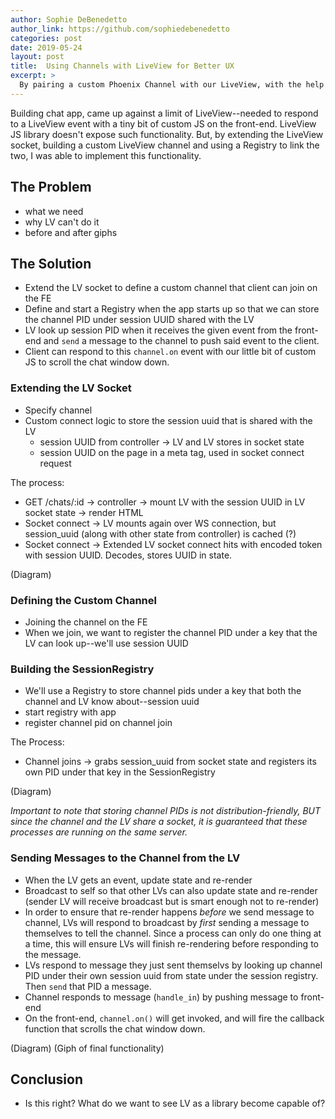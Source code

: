 ```yaml
---
author: Sophie DeBenedetto
author_link: https://github.com/sophiedebenedetto
categories: post
date: 2019-05-24
layout: post
title:  Using Channels with LiveView for Better UX
excerpt: >
  By pairing a custom Phoenix Channel with our LiveView, with the help of a Registry, we can respond to LiveView events with custom JavaScript on the client-side to provide better UX.
---
```


Building chat app, came up against a limit of LiveView--needed to respond to a LiveView event with a tiny bit of custom JS on the front-end. LiveView JS library doesn't expose such functionality. But, by extending the LiveView socket, building a custom LiveView channel and using a Registry to link the two, I was able to implement this functionality.

## The Problem
- what we need
- why LV can't do it
- before and after giphs

## The Solution
- Extend the LV socket to define a custom channel that client can join on the FE
- Define and start a Registry when the app starts up so that we can store the channel PID under session UUID shared with the LV
- LV look up session PID when it receives the given event from the front-end and `send` a message to the channel to push said event to the client.
- Client can respond to this `channel.on` event with our little bit of custom JS to scroll the chat window down.

### Extending the LV Socket  
- Specify channel
- Custom connect logic to store the session uuid that is shared with the LV
  - session UUID from controller -> LV and LV stores in socket state
  - session UUID on the page in a meta tag, used in socket connect request

The process:
- GET /chats/:id -> controller -> mount LV with the session UUID in LV socket state -> render HTML
- Socket connect -> LV mounts again over WS connection, but session_uuid (along with other state from controller) is cached (?)
- Socket connect -> Extended LV socket connect hits with encoded token with session UUID. Decodes, stores UUID in state.

(Diagram)

### Defining the Custom Channel

- Joining the channel on the FE
- When we join, we want to register the channel PID under a key that the LV can look up--we'll use session UUID

### Building the SessionRegistry
- We'll use a Registry to store channel pids under a key that both the channel and LV know about--session uuid
- start registry with app
- register channel pid on channel join

The Process:
- Channel joins -> grabs session_uuid from socket state and registers its own PID under that key in the SessionRegistry

(Diagram)

*Important to note that storing channel PIDs is not distribution-friendly, BUT since the channel and the LV share a socket, it is guaranteed that these processes are running on the same server.*

### Sending Messages to the Channel from the LV
- When the LV gets an event, update state and re-render
- Broadcast to self so that other LVs can also update state and re-render (sender LV will receive broadcast but is smart enough not to re-render)
- In order to ensure that re-render happens _before_ we send message to channel, LVs will respond to broadcast by _first_ sending a message to themselves to tell the channel. Since a process can only do one thing at a time, this will ensure LVs will finish re-rendering before responding to the message.
- LVs respond to message they just sent themselvs by looking up channel PID under their own session uuid from state under the session registry. Then `send` that PID a message.
- Channel responds to message (`handle_in`) by pushing message to front-end
- On the front-end, `channel.on()` will get invoked, and will fire the callback function that scrolls the chat window down.

(Diagram)
(Giph of final functionality)

## Conclusion
- Is this right? What do we want to see LV as a library become capable of?
